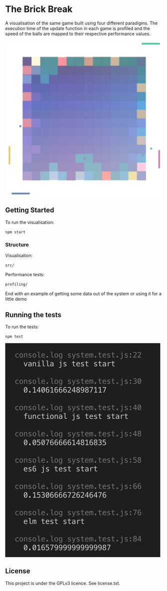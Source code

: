 # The Brick Break

A visualisation of the same game built using four different paradigms. The execution time of the update function in each game is profiled and the speed of the balls are mapped to their respective performance values.

![snapshot](screenshots/game.png)

## Getting Started

To run the visualisation:

```
npm start
```

### Structure

Visualisation:

```
src/
```

Performance tests:

```
profiling/
```

End with an example of getting some data out of the system or using it for a little demo

## Running the tests

To run the tests:

```
npm test
```

![snapshot](screenshots/tests.png)

## License

This project is under the GPLv3 licence. See license.txt.